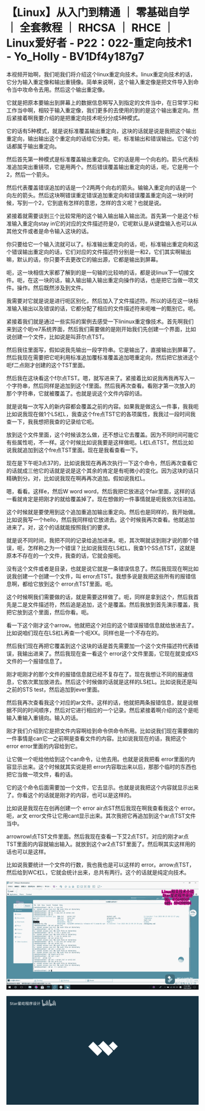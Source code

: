 # 【Linux】从入门到精通 ｜ 零基础自学 ｜ 全套教程 ｜ RHCSA ｜ RHCE ｜ Linux爱好者 - P22：022-重定向技术1 - Yo_Holly - BV1Df4y187g7

本视频开始啊，我们呃我们将介绍这个linux重定向技术。linux重定向技术的话，它分为输入重定像和输出重镜像。简单来说啊，这个输入重定像是把文件导入到命令当中攻命令去用。然后这个输出重定像。

它就是把原本要输出到屏幕上的数据信息啊写入到指定的文件当中，在日常学习和工作当中啊，相较于输入重定像，我们更多的去使用的到的是这个输出重定向。然后紧接着啊我要介绍的是把重定向技术呃分分成5种模式。

它的话有5种模式，就是说标准覆盖输出重定向，这块的话就是说是我把这个输出重定向，输出输出这个重定向的话给它分类。呃，标准输出和错误输出。它这个的话都属于输出重定向。

然后首先第一种模式是标准覆盖输出重定向。它的话是用一个向右的。箭头代表标准追加突出重镜项，它是用两个。然后错误覆盖输出重定向的话，呃，它是用一个2，然后一个箭头。

然后代表覆盖错误追加的话是一个2两两个向右的箭头。输输入重定向的话是一个向左的箭头。然后这块啊错误重定错误追加重定向和错误覆盖重定向这一块的时候，写到一个2，它到底有怎样的意思，怎样的含义呢？也就是说。

紧接着就需要谈到三个比较常用的这个输入输出输入输出流。首先第一个是这个标准输入重定向stay in它的对应的文件描述符是0，它呢默认是从键盘输入也可以从其他文件或者是命令输入这块的话。

你只要给它一个输入流就可以了。标准输出重定向的话，呃，标准输出重定向和这个错误输出重定向的话，它们对应的文件描述符分别是一和2，它们其实啊输出嘛，默认的话，你只要不去更改它的输出源，它都是输出到屏幕。

呃，这一块相信大家都了解到的是一句输的比较响的话，都是说linux下一切接文件。呃，在这一块的话，输入输出输入输出重定向操作的话，也是把它当做一项文件。操作。然后既然涉及到文件。

我需要对它就是说是进行呃区别化，然后加入了文件描述符。所以的话在这一块标准输入输出以及错误的话，它都分配了相应的文件描述符来呃唯一的甄别它。呃。

紧接着我们就是通过一些实际的案例去感受一下lininux重定像技术。首先啊我们来到这个呃re7系统界面，然后我们需要做的是刚开始我们先创建一个界面，比如说创建一个文件，比如说是叫菲尔点TST。

然后我往里面写，假如说我先输出一段字符串。它是输出了，直接输出到屏幕了。然后我现在需要把它呃利用标准追加覆标准覆盖追加嗯重定向，然后把它放进这个呃f二点刚才创建的这个TST里面。

然后我在这块看这个f尔点TST。嗯，就写进来了。紧接着比如说我再我再写入一个字符串，然后同样是追加到这个f里面。然后我再次查看。看刚才第一次放入的那个字符串，它就被覆盖了。也就是说这个文件内容的话。

就是说每一次写入的新内容都会覆盖之前的内容。如果我是做这么一件事，我我呃比如说我现在做1个LS杠L，我查这个fre点TST它的各项属性，我我过一段时间我查一下，我我想把我查的记录给它呃。

放到这个文件里面，这个时候该怎么做，还不想让它去覆盖。因为不同时间可能它有些属性呃，不一样。这个时候比如说我要是这样做呃。L杠L点TST。然后比如说我就追加到这个fre点TST里面。现在是我看查看一下。

现在是下午呃3点37的，比如说我现在再再次执行一下这个命令，然后再次查看它的话就成三他它的话就是说是这个其余的肯定是有呃微小的变化。因为这块的话只精确到分。对，比如说我现在啊再再次追加。假如说我杠L。

嗯，看看。这样e，然后W word word，然后我把它放进这个fair里面，这样的话一看就肯定是把刚才的就给覆盖掉了。现在想做的一件事情就是呃我依次往进加。

这个时候就是要使用到这个追加重追加输出重定向。然后也是同样的，我开始做。比如说我写一个hello，然后我同样给它放进去。这个时候我再次查看。他就追加进来了。对，这个的话就能按照我们的要求。

就是说不同时间，我把不同的记录给追加进来。呃，其次啊就谈到刚才说的那个错误，呃，怎样称之为一个错误？比如说我现在LS杠L，我查1个SS点TST，这就是原本不存在的一个文件，我查的话，它就会报呃。

没有这个文件或者是目录，也就是说它就是一条错误信息了。然后我现现在啊比如说我创建一个创建一个文件，叫 error点TST。我想多说是我把这些所有的报错信息啊，都给它放到这个 error点TST里面。呃。

这个时候啊我们需要做的话，就是需要这样做了。呃，同样是拿到这个，然后我首先是二是文件描述符，然后追是追加，这个是覆盖。然后我放到首先演示覆盖，我把它放到这个里面，然后你看。呃。

看一下这个刚才这个arrow。他就把这个对应的这个错误报错信息就给放进去了。比如说咱们现在在LS杠L再查一个呃XX。同样也是一个不存在的。

然后我们现在再把它覆盖到这个这块的话是首先需要加一个这个文件描述符代表错误，我输出进来了。然后我现在查一看这个 error这个文件里面，它现在就变成XS文件的一个报错信息了。

刚才呃刚才的那个文件的报错信息就已经不复存在了。现在我想让不同的报速信息，它依次累加放进去。然后这个时候做的话就是这样的LS杠L。比如说我还是叫之前的STS test，然后追加到ever里面。

然后我再次查看我这个对应的ar文件。这样的话，他就把两条报错信息，就是说根据不同的时间顺序，然后对它进行相应的一个记录。然后紧接着啊介绍的这个是呃输入重输入重镜向。输入的话。

刚才我们介绍到它是把文件内容啊给到命令供命令所用。比如说我们现在需要做的一件事情是can它一之前啊是查看文件的内容。比如说我现在的话，我把这个 error error里面的内容给到它。

让它做一个呃给他给到这个can命令，让他去用。也就是说我把看 error里面的内容显示出来。这个时候就其实说是把 error内容取出来以后，那那个临时的东西也把它当做一项文件，看的话。

它的这个命令后面需要加一个文件，它去显示。也就是说我把这个内容就显示出来了。你看这个的话就是刚才的内容，也可以是这样的。

比如说是我现在在创再创建一个 error air点ST然后我现在啊我查看我这个 error。呃，ar文 error文件让它用cant显示出来。其次我把它再追加到这个ar点TST文件当中。

arrowrowI点TST文件里面。然后我现在查看一下艾2点TST。对应的刚才ar点TST里面的内容就输出输入。就放到这个ar2点TST里面了。然后啊其实这样用的话也可以是这样。

比如说我要统计一个文件的行数，我也我也是可以这样的 error。arrow点TST，然后给到WC杠L，它就会统计出来，总共有两行。这个的话就是纯定向技术。



![](img/23538a045e9f642886d21c406918518b_1.png)

![](img/23538a045e9f642886d21c406918518b_2.png)